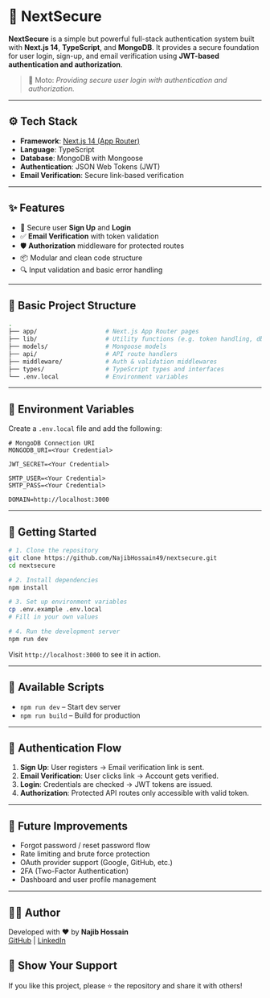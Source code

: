 # 🔐 NextSecure

**NextSecure** is a simple but powerful full-stack authentication system built with **Next.js 14**, **TypeScript**, and **MongoDB**. It provides a secure foundation for user login, sign-up, and email verification using **JWT-based authentication and authorization**.

> 🚀 Moto: *Providing secure user login with authentication and authorization.*

---

## ⚙️ Tech Stack

- **Framework**: [Next.js 14 (App Router)](https://nextjs.org/)
- **Language**: TypeScript
- **Database**: MongoDB with Mongoose
- **Authentication**: JSON Web Tokens (JWT)
- **Email Verification**: Secure link-based verification

---

## ✨ Features

- 🔐 Secure user **Sign Up** and **Login**
- ✅ **Email Verification** with token validation
- 🛡️ **Authorization** middleware for protected routes
- 📦 Modular and clean code structure
- 🔍 Input validation and basic error handling


---

## 📁 Basic Project Structure

```bash
.
├── app/                   # Next.js App Router pages
├── lib/                   # Utility functions (e.g. token handling, db connect)
├── models/                # Mongoose models
├── api/                   # API route handlers
├── middleware/            # Auth & validation middlewares
├── types/                 # TypeScript types and interfaces
└── .env.local             # Environment variables
```

---

## 🔑 Environment Variables

Create a `.env.local` file and add the following:

```env
# MongoDB Connection URI 
MONGODB_URI=<Your Credential>

JWT_SECRET=<Your Credential>

SMTP_USER=<Your Credential>
SMTP_PASS=<Your Credential>

DOMAIN=http://localhost:3000  

```

---

## 🚀 Getting Started

```bash
# 1. Clone the repository
git clone https://github.com/NajibHossain49/nextsecure.git
cd nextsecure

# 2. Install dependencies
npm install

# 3. Set up environment variables
cp .env.example .env.local
# Fill in your own values

# 4. Run the development server
npm run dev
```

Visit `http://localhost:3000` to see it in action.

---

## 🔧 Available Scripts

- `npm run dev` – Start dev server
- `npm run build` – Build for production


---

## 🔐 Authentication Flow

1. **Sign Up**: User registers → Email verification link is sent.
2. **Email Verification**: User clicks link → Account gets verified.
3. **Login**: Credentials are checked → JWT tokens are issued.
4. **Authorization**: Protected API routes only accessible with valid token.

---

## 🧱 Future Improvements

- Forgot password / reset password flow
- Rate limiting and brute force protection
- OAuth provider support (Google, GitHub, etc.)
- 2FA (Two-Factor Authentication)
- Dashboard and user profile management

---

## 🧑‍💻 Author

Developed with ❤️ by **Najib Hossain**  
[GitHub](https://github.com/NajibHossain49) | [LinkedIn](https://www.linkedin.com/in/md-najib-hossain)

## 🌟 Show Your Support

If you like this project, please ⭐ the repository and share it with others!
